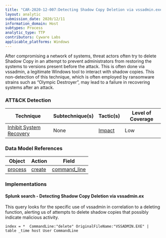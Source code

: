 ```yaml
---
title: "CAR-2020-12-007:Detecting Shadow Copy Deletion via vssadmin.exe"
layout: analytic
submission_date: 2020/12/11
information_domain: Host
subtypes: Process
analytic_type: TTP
contributors: Cyware Labs
applicable_platforms: Windows
---
```


After compromising a network of systems, threat actors often try to delete Shadow Copy in an attempt to prevent administrators from restoring the systems to versions present before the attack. This is often done via vssadmin, a legitimate Windows tool to interact with shadow copies. This non-detection of this technique, which is often employed by ransomware strains such as “Olympic Destroyer”, may lead to a failure in recovering systems after an attack.

### ATT&CK Detection

|Technique|Subtechnique(s)|Tactic(s)|Level of Coverage|
|---|---|---|---|
|[Inhibit System Recovery](https://attack.mitre.org/techniques/T1490/)|None|[Impact](https://attack.mitre.org/tactics/TA0040 )|Low|

### Data Model References

|Object|Action|Field|
|---|---|---|
|[process](/data_model/process) | [create](/data_model/process#create) | [command_line](/data_model/process#command_line) |

### Implementations

#### Splunk search - Detecting Shadow Copy Deletion via vssadmin.ex

This query looks for the specific use of vssadmin in correlation to a deleting function, alerting us of attempts to delete shadow copies that possibly indicate malicious activity.

```
index = *  CommandLine:"delete" OriginalFileName:"VSSADMIN.EXE" | table _time host User CommandLine
```
